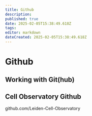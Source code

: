 ```yaml
---
title: Github
description: 
published: true
date: 2025-02-05T15:38:49.618Z
tags: 
editor: markdown
dateCreated: 2025-02-05T15:38:49.618Z
---
```


# Github

## Working with Git(hub)


## Cell Observatory Github
github.com/Leiden-Cell-Observatory


